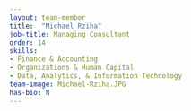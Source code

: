 ```yaml
---
layout: team-member
title:  "Michael Rziha"
job-title: Managing Consultant
order: 14
skills:
- Finance & Accounting
- Organizations & Human Capital
- Data, Analytics, & Information Technology
team-image: Michael-Rziha.JPG
has-bio: N
---
```


